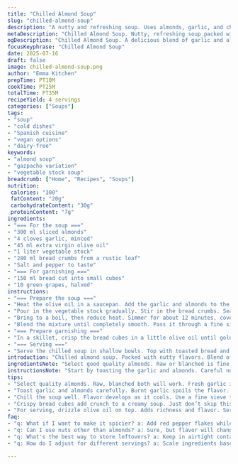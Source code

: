 ```yaml
---
title: "Chilled Almond Soup"
slug: "chilled-almond-soup"
description: "A nutty and refreshing soup. Uses almonds, garlic, and chicken broth. No dairy. Garnished with bread and grapes. A variation on traditional gazpacho."
metaDescription: "Chilled Almond Soup. Nutty, refreshing soup packed with flavor. Perfect for warm days and easy to prepare with few ingredients."
ogDescription: "Chilled Almond Soup. A delicious blend of garlic and almonds, served cold with a crunchy topping of toasted bread and sweet grapes."
focusKeyphrase: "Chilled Almond Soup"
date: 2025-07-16
draft: false
image: chilled-almond-soup.png
author: "Emma Kitchen"
prepTime: PT10M
cookTime: PT25M
totalTime: PT35M
recipeYield: 4 servings
categories: ["Soups"]
tags:
- "soup"
- "cold dishes"
- "Spanish cuisine"
- "vegan options"
- "dairy-free"
keywords:
- "almond soup"
- "gazpacho variation"
- "vegetable stock soup"
breadcrumb: ["Home", "Recipes", "Soups"]
nutrition: 
 calories: "300"
 fatContent: "20g"
 carbohydrateContent: "30g"
 proteinContent: "7g"
ingredients:
- "=== For the soup ==="
- "300 ml sliced almonds"
- "4 cloves garlic, minced"
- "45 ml extra virgin olive oil"
- "1 liter vegetable stock"
- "280 ml bread crumbs from a rustic loaf"
- "Salt and pepper to taste"
- "=== For garnishing ==="
- "150 ml bread cut into small cubes"
- "10 green grapes, halved"
instructions:
- "=== Prepare the soup ==="
- "Heat the olive oil in a saucepan. Add the garlic and almonds to the oil. Toast until fragrant, about 3-4 minutes."
- "Pour in the vegetable stock gradually. Stir in the bread crumbs. Season with salt and pepper."
- "Bring to a boil, then reduce heat. Simmer for about 12 minutes, covered, stirring occasionally."
- "Blend the mixture until completely smooth. Pass it through a fine sieve. Chill in the refrigerator."
- "=== Prepare garnishing ==="
- "In a skillet, crisp the bread cubes in a little olive oil until golden. Sprinkle with a bit of salt."
- "=== Serving ==="
- "Serve the chilled soup in shallow bowls. Top with toasted bread and halved grapes. Drizzle some olive oil on top."
introduction: "Chilled almond soup. Packed with nutty flavors. Blend of garlic and almonds. Refreshing, served cold. Comes with a crunchy topping. Great for warm days. Easy to prepare with just a few ingredients."
ingredientsNote: "Select good quality almonds. Raw or blanched is fine. The garlic should be fresh. Use good vegetable stock for depth. Bread should be rustic for better texture. Choose ripe grapes for sweetness."
instructionsNote: "Start by toasting the garlic and almonds. Careful not to burn. Add stock once fragrant. Simmer while stirring occasionally. Blend until smooth. Chilling is essential for flavor development. Crispy bread adds crunch. Serve immediately for freshness."
tips:
- "Select quality almonds. Raw, blanched both will work. Fresh garlic is a must. Good vegetable stock makes a difference. Adds depth to soup. Choose rustic bread for texture. Always chop bread into small cubes."
- "Toast garlic and almonds carefully. Burnt garlic spoils the flavor. Almonds should be fragrant. Then, add stock slowly. Stir often. Simmer while ensuring nothing sticks to bottom of pan."
- "Chill the soup well. Flavor develops as it cools. Use a fine sieve to strain the mixture. Fluidity is key. Smooth soup and cold taste, essential for enjoyment."
- "Crispy bread cubes add crunch to a creamy soup. Just don’t skip this step. Salt the cubes after crisping. Ripe grapes for topping, sweetness is nice."
- "For serving, drizzle olive oil on top. Adds richness and flavor. Serve in shallow bowls to appreciate presentation. Enjoy it all, but don't let soup warm up."
faq:
- "q: What if I want to make it spicier? a: Add red pepper flakes while simmering. Can also use cayenne. Spice to taste, precautions needed."
- "q: Can I use nuts other than almonds? a: Sure, but flavor will change. Cashews or hazelnuts are options. Adjust garlic for stronger aromas."
- "q: What's the best way to store leftovers? a: Keep in airtight container in fridge. Lasts 2-3 days. Can also freeze but texture may change."
- "q: How do I adjust for different servings? a: Scale ingredients based on your needs. Keep ratios similar. More almond means richer flavor."

---
```

